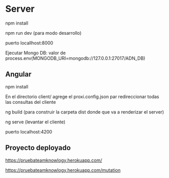 # Server

npm install

npm run dev (para modo desarrollo)

puerto locallhost:8000

Ejecutar Mongo DB:
valor de process.env(MONGODB_URI=mongodb://127.0.0.1:27017/ADN_DB) 



## Angular

npm install

En el directorio client/ agrege el proxi.config.json par redireccionar todas las consultas del cliente

ng build (para construir la carpeta dist donde que va a renderizar el server)

ng serve (levantar el cliente) 

puerto localhost:4200


## Proyecto deployado

https://pruebateamknowlogy.herokuapp.com/

https://pruebateamknowlogy.herokuapp.com/mutation
